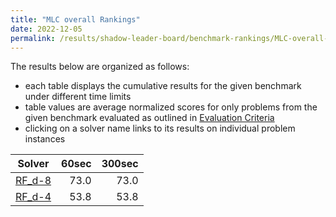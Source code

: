 ```yaml
---
title: "MLC overall Rankings"
date: 2022-12-05
permalink: /results/shadow-leader-board/benchmark-rankings/MLC-overall-rankings
---
```




The results below are organized as follows:
- each table displays the cumulative results for the given benchmark under different time limits
- table values are average normalized scores for only problems from the given benchmark evaluated as outlined in [Evaluation Criteria](https://uaicompetition.github.io/uci-2022/results/evaluation-criteria/)
- clicking on a solver name links to its results on individual problem instances


|                   Solver                    | 60sec | 300sec |
| ------------------------------------------- | ----: | -----: |
| [RF_d-8](../solver-scores/RF_d-8-scores.md) |  73.0 |   73.0 |
| [RF_d-4](../solver-scores/RF_d-4-scores.md) |  53.8 |   53.8 |

